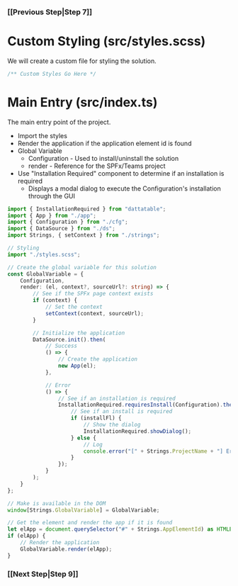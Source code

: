 ### [[Previous Step|Step 7]]

# Custom Styling (src/styles.scss)

We will create a custom file for styling the solution.

```scss
/** Custom Styles Go Here */
```

# Main Entry (src/index.ts)

The main entry point of the project.

- Import the styles
- Render the application if the application element id is found
- Global Variable
    - Configuration - Used to install/uninstall the solution
    - render - Reference for the SPFx/Teams project
- Use "Installation Required" component to determine if an installation is required
    - Displays a modal dialog to execute the Configuration's installation through the GUI

```ts
import { InstallationRequired } from "dattatable";
import { App } from "./app";
import { Configuration } from "./cfg";
import { DataSource } from "./ds";
import Strings, { setContext } from "./strings";

// Styling
import "./styles.scss";

// Create the global variable for this solution
const GlobalVariable = {
    Configuration,
    render: (el, context?, sourceUrl?: string) => {
        // See if the SPFx page context exists
        if (context) {
            // Set the context
            setContext(context, sourceUrl);
        }

        // Initialize the application
        DataSource.init().then(
            // Success
            () => {
                // Create the application
                new App(el);
            },

            // Error
            () => {
                // See if an installation is required
                InstallationRequired.requiresInstall(Configuration).then(installFl => {
                    // See if an install is required
                    if (installFl) {
                        // Show the dialog
                        InstallationRequired.showDialog();
                    } else {
                        // Log
                        console.error("[" + Strings.ProjectName + "] Error initializing the solution.");
                    }
                });
            }
        );
    }
};

// Make is available in the DOM
window[Strings.GlobalVariable] = GlobalVariable;

// Get the element and render the app if it is found
let elApp = document.querySelector("#" + Strings.AppElementId) as HTMLElement;
if (elApp) {
    // Render the application
    GlobalVariable.render(elApp);
}
```

### [[Next Step|Step 9]]
